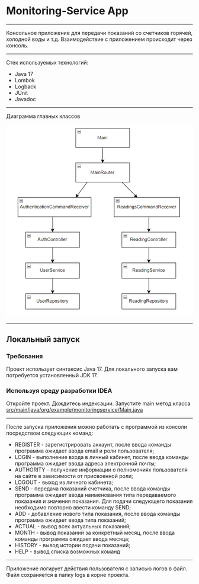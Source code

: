 # Monitoring-Service App

---
Консольное приложение для передачи показаний со счетчиков горячей, холодной воды и т.д.
Взаимодействие с приложением происходит через консоль.

---
Стек используемых технологий:
- Java 17
- Lombok
- Logback
- JUnit
- Javadoc

---
Диаграмма главных классов

![pic1](classes.jpg)

---
## Локальный запуск

### Требования

Проект использует синтаксис Java 17. Для локального запуска вам потребуется
установленный JDK 17.

### Используя среду разработки IDEA

Откройте проект. Дождитесь индексации. Запустите main метод класса [src/main/java/org/example/monitoringservice/Main.java](src/main/java/org/example/monitoringservice/Main.java)

---
После запуска приложения можно работать с программой из консоли посредством следующих команд:
- REGISTER - зарегистрировать аккаунт, после ввода команды программа ожидает ввода email и роли пользователя;
- LOGIN - выполнение входа в личный кабинет, после ввода команды программа ожидает ввода адреса электронной почты;
- AUTHORITY - получение информации о полномочиях пользователя на сайте в зависимости от присвоенной роли;
- LOGOUT - выход из личного кабинета;
- SEND - передача показаний счетчика, после ввода команды программа ожидает ввода наименования типа передаваемого показания и значения показания. Для подачи следующего показания необходимо повторно ввести команду SEND;
- ADD - добавление нового типа показания, после ввода команды программа ожидает ввода типа показаний;
- ACTUAL - вывод всех актуальных показаний;
- MONTH - вывод показаний за конкретный месяц, после ввода команды программа ожидает ввода месяца;
- HISTORY - вывод истории подачи показаний;
- HELP - вывод списка возможных команд

---
Приложение логирует действия пользователя с записью логов в файл. Файл сохраняется в папку logs в корне проекта.